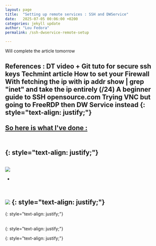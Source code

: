 ```yaml
---
layout: page
title:  "Setting up remote services : SSH and DWService"
date:   2025-07-05 00:06:00 +0200
categories: jekyll update
author: "Lou Fedora"
permalink: /ssh-dwservice-remote-setup

---
```


Will complete the article tomorrow

References :
DT video + Git tuto for secure ssh keys
Techmint article How to set your Firewall
With fetching the ip with ip addr show | grep "inet" and take the ip entirely (/24)
A beginner guide to SSH opensource.com
Trying VNC but going to FreeRDP then DW Service instead
{: style="text-align: justify;"}
<br/>
<br/>
**<u>So here is what I've done : </u>**
<br/>
<br/>
- 
{: style="text-align: justify;"}
<br/>
- 
<br/>![](/assets/images/.png)

- 
<br/>![](/assets/images/.png)
{: style="text-align: justify;"}
<br/>
- 
{: style="text-align: justify;"}
<br/>
<br/>

{: style="text-align: justify;"}
<br/>

{: style="text-align: justify;"}
